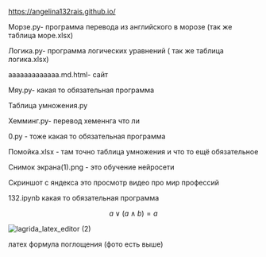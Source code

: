 https://angelina132rais.github.io/ 

 Морзе.ру- программа перевода из английского в морозе (так же таблица море.xlsx)
 


Логика.ру- программа логических уравнений ( так же таблица логика.хlsx)
 


ааааааааааааа.md.html- сайт 
 


Мяу.ру- какая то обязательная программа 
 



Таблица умножения.ру 
 


Хемминг.ру- перевод хеменнга что ли 
 


0.ру - тоже какая то обязательная программа 
 


Помойка.хlsx - там точно таблица умножения и что то ещё обязательное 



Снимок экрана(1).png - это обучение нейросети
 


Скриншот с яндекса это просмотр видео про мир профессий 
 


132.ipynb какая то обязательная программа 
 

$$ a\lor\left( a\wedge  b \right)=a $$  


![lagrida_latex_editor (2)](https://user-images.githubusercontent.com/114457322/200460451-95ddda57-c7f5-4c32-bb91-bb210a3e0550.png)



 латех формула поглощения (фото есть выше)


 

